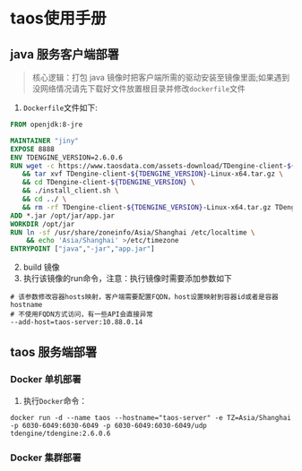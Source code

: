 # taos使用手册
## java 服务客户端部署
> 核心逻辑：打包 java 镜像时把客户端所需的驱动安装至镜像里面;如果遇到没网络情况请先下载好文件放置根目录并修改``dockerfile``文件
1. ``Dockerfile``文件如下:
```dockerfile
FROM openjdk:8-jre

MAINTAINER "jiny"
EXPOSE 8888
ENV TDENGINE_VERSION=2.6.0.6
RUN wget -c https://www.taosdata.com/assets-download/TDengine-client-${TDENGINE_VERSION}-Linux-x64.tar.gz \
   && tar xvf TDengine-client-${TDENGINE_VERSION}-Linux-x64.tar.gz \
   && cd TDengine-client-${TDENGINE_VERSION} \
   && ./install_client.sh \
   && cd ../ \
   && rm -rf TDengine-client-${TDENGINE_VERSION}-Linux-x64.tar.gz TDengine-client-${TDENGINE_VERSION}
ADD *.jar /opt/jar/app.jar
WORKDIR /opt/jar
RUN ln -sf /usr/share/zoneinfo/Asia/Shanghai /etc/localtime \
    && echo 'Asia/Shanghai' >/etc/timezone
ENTRYPOINT ["java","-jar","app.jar"]
```
2. build 镜像
3. 执行该镜像的run命令，注意：执行镜像时需要添加参数如下
```
# 该参数修改容器hosts映射，客户端需要配置FQDN，host设置映射到容器id或者是容器hostname
# 不使用FQDN方式访问，有一些API会直接异常
--add-host=taos-server:10.88.0.14
```

## taos 服务端部署
### Docker 单机部署
1. 执行``Docker``命令：
```
docker run -d --name taos --hostname="taos-server" -e TZ=Asia/Shanghai  -p 6030-6049:6030-6049 -p 6030-6049:6030-6049/udp tdengine/tdengine:2.6.0.6
```
### Docker 集群部署

